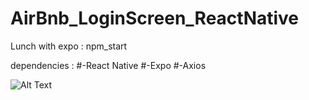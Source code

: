 # AirBnb_LoginScreen_ReactNative
Lunch with expo :
npm_start

dependencies :
#-React Native
#-Expo
#-Axios

![Alt Text](https://gph.is/g/ZYb6z14)
